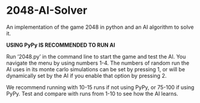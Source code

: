 # 2048-AI-Solver

An implementation of the game 2048 in python and an AI algorithm to solve it.

**USING PyPy IS RECOMMENDED TO RUN AI**

Run ’2048.py’ in the command line to start the game and test the AI. You navigate the menu by using numbers 1-4. The numbers of random run the AI uses in its monte carlo simulations can be set by pressing 1, or will be dynamically set by the AI if you enable that option by pressing 2. 

We recommend running with 10-15 runs if not using PyPy, or 75-100 if using PyPy. Test and compare with runs from 1-10 to see how the AI learns.
